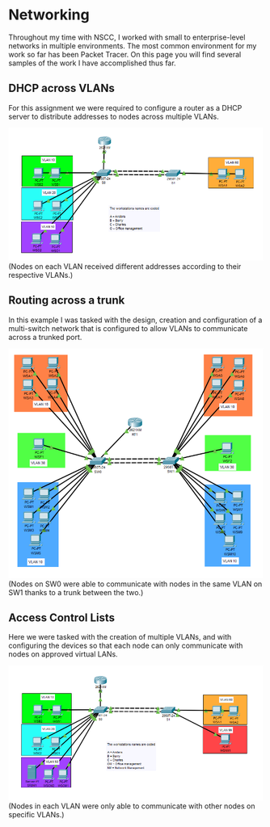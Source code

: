 # Networking
Throughout my time with NSCC, I worked with small to enterprise-level networks in multiple environments. The most common environment for my work so far has been Packet Tracer. On this page you will find several samples of the work I have accomplished thus far.

## DHCP across VLANs
For this assignment we were required to configure a router as a DHCP server to distribute addresses to nodes across multiple VLANs.

<img src="images/dhcpImage01.png">
(Nodes on each VLAN received different addresses according to their respective VLANs.)

## Routing across a trunk
In this example I was tasked with the design, creation and configuration of a multi-switch network that is configured to allow VLANs to communicate across a trunked port.

<img src="images/trunkImage01.png">
(Nodes on SW0 were able to communicate with nodes in the same VLAN on SW1 thanks to a trunk between the two.)

## Access Control Lists
Here we were tasked with the creation of multiple VLANs, and with configuring the devices so that each node can only communicate with nodes on approved virtual LANs. 

<img src="images/aclImage01.png">
(Nodes in each VLAN were only able to communicate with other nodes on specific VLANs.)
